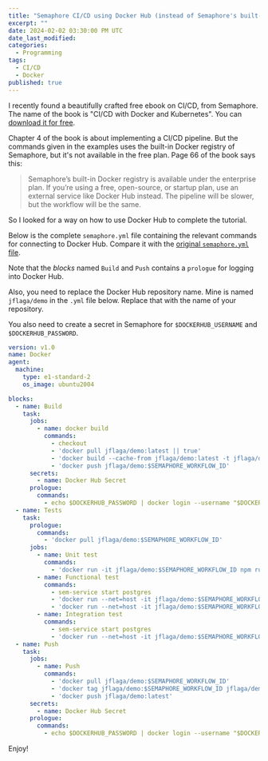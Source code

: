 ```yaml
---
title: "Semaphore CI/CD using Docker Hub (instead of Semaphore's built-in Docker registry)"
excerpt: ""
date: 2024-02-02 03:30:00 PM UTC
date_last_modified:
categories:
  - Programming
tags: 
  - CI/CD
  - Docker
published: true
---
```


I recently found a beautifully crafted free ebook on CI/CD, from Semaphore. The name of the book is "CI/CD with Docker and Kubernetes". You can [download it for free](https://semaphoreci.com/resources/cicd-docker-kubernetes).

Chapter 4 of the book is about implementing a CI/CD pipeline. But the commands given in the examples uses the built-in Docker registry of Semaphore, but it's not available in the free plan. Page 66 of the book says this:

> Semaphore’s built-in Docker registry is available under the enterprise plan. If you’re using a free, open-source, or startup plan, use an external service like Docker Hub instead. The pipeline will be slower, but the workflow will be the same.

So I looked for a way on how to use Docker Hub to complete the tutorial. 

Below is the complete `semaphore.yml` file containing the relevant commands for connecting to Docker Hub. Compare it with the [original `semaphore.yml` file](https://github.com/semaphoreci-demos/semaphore-demo-cicd-kubernetes/blob/master/.semaphore/semaphore.yml).

Note that the _blocks_ named `Build` and `Push` contains a `prologue` for logging into Docker Hub.

Also, you need to replace the Docker Hub repository name. Mine is named `jflaga/demo` in the `.yml` file below. Replace that with the name of your repository.

You also need to create a secret in Semaphore for `$DOCKERHUB_USERNAME` and `$DOCKERHUB_PASSWORD`.

``` yaml
version: v1.0
name: Docker
agent:
  machine:
    type: e1-standard-2
    os_image: ubuntu2004

blocks:
  - name: Build
    task:
      jobs:
        - name: docker build
          commands:
            - checkout
            - 'docker pull jflaga/demo:latest || true'
            - 'docker build --cache-from jflaga/demo:latest -t jflaga/demo:$SEMAPHORE_WORKFLOW_ID .'
            - 'docker push jflaga/demo:$SEMAPHORE_WORKFLOW_ID'
      secrets:
        - name: Docker Hub Secret
      prologue:
        commands:
          - echo $DOCKERHUB_PASSWORD | docker login --username "$DOCKERHUB_USERNAME" --password-stdin
  - name: Tests
    task:
      prologue:
        commands:
          - 'docker pull jflaga/demo:$SEMAPHORE_WORKFLOW_ID'
      jobs:
        - name: Unit test
          commands:
            - 'docker run -it jflaga/demo:$SEMAPHORE_WORKFLOW_ID npm run lint'
        - name: Functional test
          commands:
            - sem-service start postgres
            - 'docker run --net=host -it jflaga/demo:$SEMAPHORE_WORKFLOW_ID npm run ping'
            - 'docker run --net=host -it jflaga/demo:$SEMAPHORE_WORKFLOW_ID npm run migrate'
        - name: Integration test
          commands:
            - sem-service start postgres
            - 'docker run --net=host -it jflaga/demo:$SEMAPHORE_WORKFLOW_ID npm run test'
  - name: Push
    task:
      jobs:
        - name: Push
          commands:
            - 'docker pull jflaga/demo:$SEMAPHORE_WORKFLOW_ID'
            - 'docker tag jflaga/demo:$SEMAPHORE_WORKFLOW_ID jflaga/demo:latest'
            - 'docker push jflaga/demo:latest'
      secrets:
        - name: Docker Hub Secret
      prologue:
        commands:
          - echo $DOCKERHUB_PASSWORD | docker login --username "$DOCKERHUB_USERNAME" --password-stdin
```

Enjoy!
